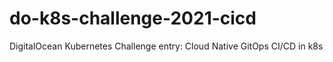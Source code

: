 # do-k8s-challenge-2021-cicd
DigitalOcean Kubernetes Challenge entry: Cloud Native GitOps CI/CD in k8s
